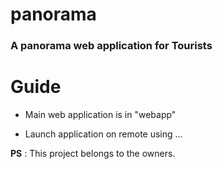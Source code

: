 # panorama

### A panorama web application for Tourists

# Guide
* Main web application is in "webapp"

* Launch application on remote using ...


**PS** : This project belongs to the owners.
